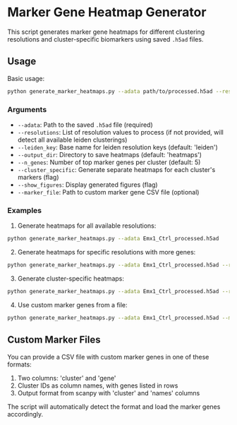 # Marker Gene Heatmap Generator

This script generates marker gene heatmaps for different clustering resolutions and cluster-specific biomarkers using saved `.h5ad` files.

## Usage

Basic usage:

```bash
python generate_marker_heatmaps.py --adata path/to/processed.h5ad --resolutions 0.1 0.3 0.5
```

### Arguments

- `--adata`: Path to the saved `.h5ad` file (required)
- `--resolutions`: List of resolution values to process (if not provided, will detect all available leiden clusterings)
- `--leiden_key`: Base name for leiden resolution keys (default: 'leiden')
- `--output_dir`: Directory to save heatmaps (default: 'heatmaps')
- `--n_genes`: Number of top marker genes per cluster (default: 5)
- `--cluster_specific`: Generate separate heatmaps for each cluster's markers (flag)
- `--show_figures`: Display generated figures (flag)
- `--marker_file`: Path to custom marker gene CSV file (optional)

### Examples

1. Generate heatmaps for all available resolutions:

```bash
python generate_marker_heatmaps.py --adata Emx1_Ctrl_processed.h5ad
```

2. Generate heatmaps for specific resolutions with more genes:

```bash
python generate_marker_heatmaps.py --adata Emx1_Ctrl_processed.h5ad --resolutions 0.3 0.5 --n_genes 10
```

3. Generate cluster-specific heatmaps:

```bash
python generate_marker_heatmaps.py --adata Emx1_Ctrl_processed.h5ad --resolutions 0.3 --cluster_specific
```

4. Use custom marker genes from a file:

```bash
python generate_marker_heatmaps.py --adata Emx1_Ctrl_processed.h5ad --marker_file my_markers.csv
```

## Custom Marker Files

You can provide a CSV file with custom marker genes in one of these formats:

1. Two columns: 'cluster' and 'gene'
2. Cluster IDs as column names, with genes listed in rows
3. Output format from scanpy with 'cluster' and 'names' columns

The script will automatically detect the format and load the marker genes accordingly. 